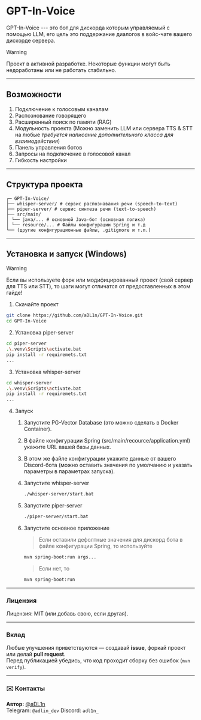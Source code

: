 # GPT-In-Voice
GPT-In-Voice --- это бот для дискорда которым управляемый с помощью LLM, его цель это поддержание диалогов в войс-чате вашего дискорде сервера.

> [!WARNING]
> Проект в активной разработке. Некоторые функции могут быть недоработаны или не работать стабильно.
----------

## Возможности
1. Подключение к голосовым каналам
2. Распознование говорящего
3. Расширенный поиск по памяти (RAG)
4. Модульность проекта (Можно заменить LLM или сервера TTS & STT на любые *требуется написание дополнительного класса для взаимодействия*)
5. Панель управления ботов
6. Запросы на подключение в голосовой канал
7. Гибкость настройки
----------

## Структура проекта
```
┌─ GPT-In-Voice/  
├── whisper-server/ # сервис распознавания речи (speech-to-text)  
├── piper-server/ # сервис синтеза речи (text-to-speech)  
├── src/main/
│ └── java/... # основной Java-бот (основная логика)
│ └── resource/... # Файлы конфигурации Spring и т.д
└── (другие конфигурационные файлы, .gitignore и т.п.)
```

----------


## Установка и запуск (Windows)
> [!WARNING]
> Если вы используете форк или модифицированный проект (свой сервер для TTS или STT), то шаги могут отличатся от предоставленных в этом гайде!

1. Скачайте проект
```bash
git clone https://github.com/aDL1n/GPT-In-Voice.git
cd GPT-In-Voice
```

2. Установка piper-server
```bash
cd piper-server
.\.venv\Scripts\activate.bat 
pip install -r requiremets.txt
...
```

3. Установка whisper-server
```bash
cd whisper-server
.\.venv\Scripts\activate.bat 
pip install -r requiremets.txt
...
```
4. Запуск

    1. Запустите PG-Vector Database (это можно сделать в Docker Container).
    2. В файле конфигурации Spring (src/main/recource/application.yml) укажите URL вашей базы данных.
    3. В этом же файле конфигурации укажите данные от вашего Discord-бота (можно оставить значения по умолчанию и указать параметры в параметрах запуска).

    4. Запустите whisper-server
        ```bash
        ./whisper-server/start.bat
        ```
    5. Запустите piper-server
        ```bash
        ./piper-server/start.bat
        ```
    6. Запустите основное приложение
        > Если оставили дефолтные значения для дискорд бота в файле конфигурации Spring, то используйте 
        ```bash
        mvn spring-boot:run args...
        ```

        > Если нет, то
        ```bash
        mvn spring-boot:run 

        ```
----------

### Лицензия
Лицензия: MIT (или добавь свою, если другая).

----------

### Вклад
Любые улучшения приветствуются — создавай **issue**, форкай проект или делай **pull request**.  
Перед публикацией убедись, что код проходит сборку без ошибок (`mvn verify`).

----------

### ✉️ Контакты

**Автор:** [@aDL1n](https://github.com/aDL1n)  
Telegram: `@adlin_dev`
Discord: `adl1n_`
